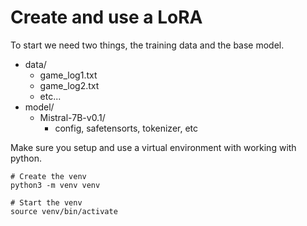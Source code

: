 # Create and use a LoRA


To start we need two things, the training data and the base model.

* data/
	* game_log1.txt
	* game_log2.txt
	* etc...
* model/
	* Mistral-7B-v0.1/
		* config, safetensorts, tokenizer, etc


Make sure you setup and use a virtual environment with working with python.

```
# Create the venv
python3 -m venv venv

# Start the venv
source venv/bin/activate
```




